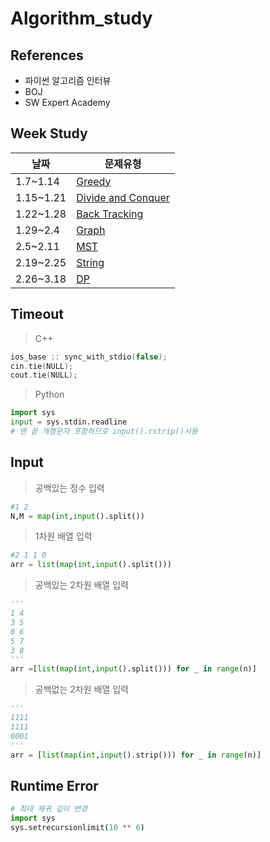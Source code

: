 # Algorithm_study

## References
- 파이썬 알고리즘 인터뷰  
- BOJ  
- SW Expert Academy

## Week Study
|날짜|문제유형|
|------|---|
|1.7~1.14|[Greedy](https://github.com/jimin3263/Algorithm_study/tree/main/greedy)|
|1.15~1.21|[Divide and Conquer](https://github.com/jimin3263/Algorithm_study/tree/main/Divide%20and%20Conquer)|
|1.22~1.28|[Back Tracking](https://github.com/jimin3263/Algorithm_study/tree/main/Backtracking)|
|1.29~2.4|[Graph](https://github.com/jimin3263/Algorithm_study/tree/main/Graph)|
|2.5~2.11|[MST](https://github.com/jimin3263/Algorithm_study/tree/main/MST)|
|2.19~2.25|[String](https://github.com/jimin3263/Algorithm_study/tree/main/String)|
|2.26~3.18|[DP](https://github.com/jimin3263/Algorithm_study/tree/main/DP)|


## Timeout
> C++
```c++
ios_base :: sync_with_stdio(false); 
cin.tie(NULL);
cout.tie(NULL);
```

> Python
```python
import sys
input = sys.stdin.readline
# 맨 끝 개행문자 포함하므로 input().rstrip()사용
```

## Input
> 공백있는 정수 입력
```python
#1 2
N,M = map(int,input().split())
```
> 1차원 배열 입력
```python
#2 1 1 0
arr = list(map(int,input().split()))
```
> 공백있는 2차원 배열 입력
```python
'''
1 4
3 5
0 6
5 7
3 8
'''
arr =[list(map(int,input().split())) for _ in range(n)]
```
> 공백없는 2차원 배열 입력
```python
'''
1111
1111
0001
'''
arr = [list(map(int,input().strip())) for _ in range(n)]
```

## Runtime Error
```python
# 최대 재귀 깊이 변경
import sys
sys.setrecursionlimit(10 ** 6)
```
